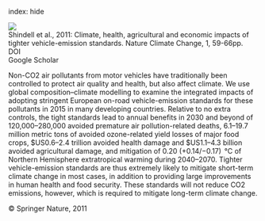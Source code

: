 index: hide

<div class="Citation">
    <div class="Citation-thumb CitationThumb-linked"  data-href="https://doi.org/10.1038/nclimate1066">
      <img src="https://static.claimspace.cloud/climate-study-static/refs/thumbs/8/Shindell_et_al_2011-thumb.png" />
    </div>

  <div class="Citation-body">
    <div class="Citation-text">Shindell et al., 2011: Climate, health, agricultural and economic impacts of tighter vehicle-emission standards. <span class="Article-journal">Nature Climate Change, </span><span class="Article-volume">1, </span>59-66pp.</div>
    <div class="Citation-links">
      <div class="CitationLink" data-href="https://doi.org/10.1038/nclimate1066">
        <div class="CitationLink-icon CitationLink-Doi"></div>
        <div class="CitationLink-text">DOI</div>
      </div>
      <div class="CitationLink" data-href="https://scholar.google.com/scholar?q=10.1038/nclimate1066">
        <div class="CitationLink-icon CitationLink-Scholar"></div>
        <div class="CitationLink-text">Google Scholar</div>
      </div>
    </div>
  </div>
</div>

Non-CO2 air pollutants from motor vehicles have traditionally been controlled to protect air quality and health, but also affect climate. We use global composition–climate modelling to examine the integrated impacts of adopting stringent European on-road vehicle-emission standards for these pollutants in 2015 in many developing countries. Relative to no extra controls, the tight standards lead to annual benefits in 2030 and beyond of 120,000–280,000 avoided premature air pollution-related deaths, 6.1–19.7 million metric tons of avoided ozone-related yield losses of major food crops, $US0.6–2.4 trillion avoided health damage and $US1.1–4.3 billion avoided agricultural damage, and mitigation of 0.20 (+0.14/−0.17)  °C of Northern Hemisphere extratropical warming during 2040–2070. Tighter vehicle-emission standards are thus extremely likely to mitigate short-term climate change in most cases, in addition to providing large improvements in human health and food security. These standards will not reduce CO2 emissions, however, which is required to mitigate long-term climate change.

<div class="Citation-copy">
&copy; Springer Nature, 2011
</div>